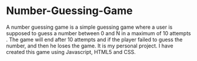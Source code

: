 # Number-Guessing-Game
A number guessing game is a simple guessing game where a user is supposed to guess a number between 0 and N in a maximum of 10 attempts . The game will end after 10 attempts and if the player failed to guess the number, and then he loses the game. It is my personal project. I have created this game using Javascript, HTML5 and CSS.
